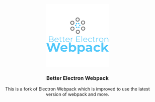 <div id="top"></div>

<!-- PROJECT LOGO -->
<br />
<div align="center">
  <a href="https://github.com/FoonkG/better-electron-webpack">
    <img src="logo.png" alt="Logo" width="200" height="200">
  </a>

<h3 align="center">Better Electron Webpack</h3>

  <p align="center">
    This is a fork of Electron Webpack which is improved to use the latest version of webpack and more.
  </p>
</div>